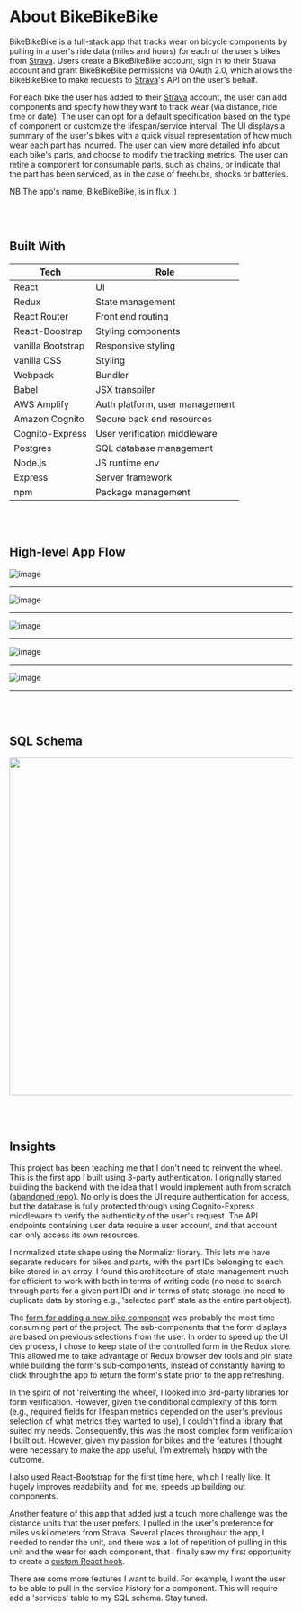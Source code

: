# About BikeBikeBike
BikeBikeBike is a full-stack app that tracks wear on bicycle components by pulling in a user's ride data (miles and hours) for 
each of the user's bikes from [Strava](http://strava.com). Users create a BikeBikeBike account, sign in to their Strava account
and grant BikeBikeBike permissions via OAuth 2.0, which allows the BikeBikeBike to make requests to [Strava](http://strava.com)'s API on the user's behalf.

For each bike the user has added to their [Strava](http://strava.com) account, the user can add components and specify how they want to track wear (via
distance, ride time or date). The user can opt for a default specification based on the type of component or customize the lifespan/service
interval. The UI displays a summary of the user's bikes with a quick visual representation of how much wear each part
has incurred. The user can view more detailed info about each bike's parts, and choose to modify the tracking metrics. The user can
retire a component for consumable parts, such as chains, or indicate that the part has been serviced, as in the case of freehubs, 
shocks or batteries.

NB The app's name, BikeBikeBike, is in flux :)

<br><br>
## Built With
| Tech              | Role                           |
|-------------------|--------------------------------|
| React             | UI                             |
| Redux             | State management               |
| React Router      | Front end routing              |
| React-Boostrap    | Styling components             |
| vanilla Bootstrap | Responsive styling             |
| vanilla CSS       | Styling                        |
| Webpack           | Bundler                        |
| Babel             | JSX transpiler                 |
| AWS Amplify       | Auth platform, user management |
| Amazon Cognito    | Secure back end resources      |
| Cognito-Express   | User verification middleware   |
| Postgres          | SQL database management        |
| Node.js           | JS runtime env                 |
| Express           | Server framework               |
| npm               | Package management             |


<br><br>
## High-level App Flow
![image](readme-resources/app-strava-flow.jpg.001.jpg)
__________________________

![image](readme-resources/app-strava-flow.jpg.002.jpg)
__________________________

![image](readme-resources/app-strava-flow.jpg.003.jpg)
__________________________

![image](readme-resources/app-strava-flow.jpg.004.jpg)
__________________________

![image](readme-resources/app-strava-flow.jpg.005.jpg)
__________________________


<br><br>
## SQL Schema
<p align="center">
  <img src="readme-resources/app-strava-flow.jpg.006.jpg" width="600">
</p>


<br><br>
## Insights
This project has been teaching me that I don't need to reinvent the wheel. This is the first app I built using 3-party authentication. I originally started building the backend with the idea that I would implement auth from scratch ([abandoned repo](https://github.com/nicolemunoz99/gear-love)). No only is does the UI require authentication for access, but the database is fully protected through using Cognito-Express middleware to verify the authenticity of the user's request. The API endpoints containing user data require a user account, and that account can only access its own resources.

I normalized state shape using the Normalizr library. This lets me have separate reducers for bikes and parts, with the part IDs belonging to each bike stored in an array. I found this architecture of state management much for efficient to work with both in terms of writing code (no need to search through parts for a given part ID) and in terms of state storage (no need to duplicate data by storing e.g., 'selected part' state as the entire part object).

The [form for adding a new bike component](https://github.com/nicolemunoz99/bikebikebike/blob/master/client/src/components/wrappers/partForm/Index.jsx) was probably the most time-consuming part of the project. The sub-components that the form displays are based on previous selections from the user. In order to speed up the UI dev process, I chose to keep state of the controlled form in the Redux store. This allowed me to take advantage of Redux browser dev tools and pin state while building the form's sub-components, instead of constantly having to click through the app to return the form's state prior to the app refreshing.

In the spirit of not 'reiventing the wheel', I looked into 3rd-party libraries for form verification. However, given the conditional complexity of this form (e.g., required fields for lifespan metrics depended on the user's previous selection of what metrics they wanted to use), I couldn't find a library that suited my needs. Consequently, this was the most complex form verification I built out. However, given my passion for bikes and the features I thought were necessary to make the app useful, I'm extremely happy with the outcome.

I also used React-Bootstrap for the first time here, which I really like. It hugely improves readability and, for me, speeds up building out components.

Another feature of this app that added just a touch more challenge was the distance units that the user prefers. I pulled in the user's preference for miles vs kilometers from Strava. Several places throughout the app, I needed to render the unit, and there was a lot of repetition of pulling in this unit and the wear for each component, that I finally saw my first opportunity to create a [custom React hook](https://github.com/nicolemunoz99/bikebikebike/blob/master/client/src/hooks/useMetricOptions.js).

There are some more features I want to build. For example, I want the user to be able to pull in the service history for a component. This will require add a 'services' table to my SQL schema. Stay tuned. 
